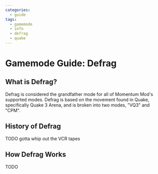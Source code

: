 ```yaml
---
categories:
  - guide
tags:
  - gamemode
  - info
  - defrag
  - quake
---
```


# Gamemode Guide: Defrag

## What is Defrag?

Defrag is considered the grandfather mode for all of Momentum Mod's supported modes. Defrag is based on the movement found in Quake, specifically Quake 3 Arena, and is broken into two modes, "VQ3" and "CPM".

## History of Defrag

TODO gotta whip out the VCR tapes

## How Defrag Works

TODO

